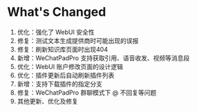 # What's Changed

1. 优化：强化了 WebUI 安全性
2. 修复：测试文本生成提供商时可能出现的误报
3. 修复：刷新知识库页面时出现404
4. 新增：WeChatPadPro 支持获取引用、语音收发、视频等消息段
5. 优化：WebUI 账户修改页面的设计逻辑
6. 优化：插件更新后自动刷新插件列表
7. 新增：支持下载插件的指定分支
8. 修复：WeChatPadPro 群聊模式下 @ 不回复等问题
9. 其他更新、优化及修复

